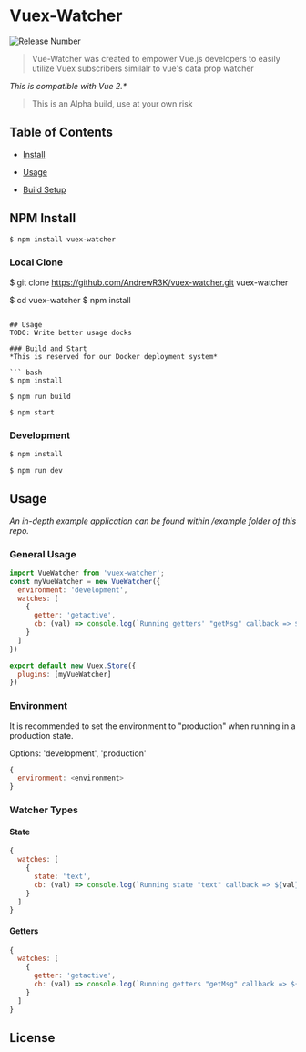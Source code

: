 # Vuex-Watcher
![ ![Release Number]()](https://img.shields.io/badge/Release-0.0.1-%233fbced.svg) 
> Vue-Watcher was created to empower Vue.js developers to easily utilize Vuex subscribers similalr to vue's data prop watcher 

_This is compatible with Vue 2.*_

> This is an Alpha build, use at your own risk

## Table of Contents

-  [Install](#install)

-  [Usage](#usage)

-  [Build Setup](#build)


## NPM Install

```bash
$ npm install vuex-watcher
```

### Local Clone
$ git clone https://github.com/AndrewR3K/vuex-watcher.git vuex-watcher

$ cd vuex-watcher
$ npm install
```

## Usage
TODO: Write better usage docks

### Build and Start
*This is reserved for our Docker deployment system*

``` bash
$ npm install

$ npm run build

$ npm start
```

### Development

```bash
$ npm install

$ npm run dev
```

## Usage
_An in-depth example application can be found within /example folder of this repo._

### General Usage
```javascript
import VueWatcher from 'vuex-watcher';
const myVueWatcher = new VueWatcher({
  environment: 'development',
  watches: [
    {
      getter: 'getactive',
      cb: (val) => console.log(`Running getters' "getMsg" callback => ${val}`)
    }
  ]
})

export default new Vuex.Store({
  plugins: [myVueWatcher]
})
```

### Environment
It is recommended to set the environment to "production" when running in a production state.

Options: 'development', 'production'

```javascript
{
  environment: <environment>
}
```

### Watcher Types

#### State
```javascript
{
  watches: [
    {
      state: 'text',
      cb: (val) => console.log(`Running state "text" callback => ${val}`)
    }
  ]
}
```

#### Getters
```javascript
{
  watches: [
    {
      getter: 'getactive',
      cb: (val) => console.log(`Running getters "getMsg" callback => ${val}`)
    }
  ]
}
```

## License
